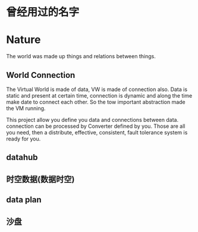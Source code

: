 # 曾经用过的名字

# Nature

The world was made up things and relations between things.

## World Connection

The Virtual World is made of data, VW is made of connection also. Data is static and present at certain time, connection is dynamic and along the time make date to connect each other. So the tow important abstraction made the VM running.

This project allow you define you data and connections between data. connection can be processed by Converter defined by you. Those are all you need, then a distribute, effective, consistent, fault tolerance system is ready for you.

## datahub

## 时空数据(数据时空)

## data plan

## 沙盘


